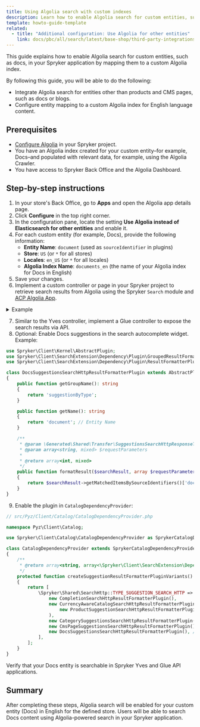 ```yaml
---
title: Using Algolia search with custom indexes
description: Learn how to enable Algolia search for custom entities, such as Docs, in your Spryker-based project.
template: howto-guide-template
related:
  - title: "Additional configuration: Use Algolia for other entities"
    link: docs/pbc/all/search/latest/base-shop/third-party-integrations/algolia/configure-algolia.html#additional-configuration-use-algolia-for-other-entities
---
```


This guide explains how to enable Algolia search for custom entities, such as docs, in your Spryker application by mapping them to a custom Algolia index.

By following this guide, you will be able to do the following:
- Integrate Algolia search for entities other than products and CMS pages, such as docs or blogs.
- Configure entity mapping to a custom Algolia index for English language content.

## Prerequisites

- [Configure Algolia](/docs/pbc/all/search/latest/base-shop/third-party-integrations/algolia/configure-algolia.html) in your Spryker project.
- You have an Algolia index created for your custom entity–for example, Docs–and populated with relevant data, for example, using the Algolia Crawler.
- You have access to Spryker Back Office and the Algolia Dashboard.

## Step-by-step instructions

1. In your store's Back Office, go to **Apps** and open the Algolia app details page.
2. Click **Configure** in the top right corner.
3. In the configuration pane, locate the setting **Use Algolia instead of Elasticsearch for other entities** and enable it.
4. For each custom entity (for example, Docs), provide the following information:
    - **Entity Name**: `document` (used as `sourceIdentifier` in plugins)
    - **Store**: `US` (or `*` for all stores)
    - **Locales**: `en_US` (or `*` for all locales)
    - **Algolia Index Name**: `documents_en` (the name of your Algolia index for Docs in English)
5. Save your changes.
6. Implement a custom controller or page in your Spryker project to retrieve search results from Algolia using the Spryker `Search` module and [ACP Algolia App](/docs/pbc/all/search/latest/base-shop/third-party-integrations/algolia/algolia).

<details>
  <summary>Example</summary>
  
```php
// src/Pyz/Yves/DocsPage/Controller/SearchController.php

namespace Pyz\Yves\DocsPage\Controller;

use Spryker\Yves\Kernel\Controller\AbstractController;
use Symfony\Component\HttpFoundation\Request;
use Symfony\Component\HttpFoundation\Response;
use Spryker\Client\SearchHttp\Plugin\Catalog\Query\SearchHttpQueryPlugin;
use Spryker\Client\SearchHttp\Plugin\Catalog\QueryExpander\BasicSearchHttpQueryExpanderPlugin;
use Spryker\Client\SearchHttp\Plugin\Catalog\QueryExpander\FacetSearchHttpQueryExpanderPlugin;
use Spryker\Client\SearchHttp\Plugin\Catalog\ResultFormatter\FacetSearchHttpResultFormatterPlugin;
use Spryker\Client\SearchHttp\Plugin\Catalog\ResultFormatter\PaginationSearchHttpResultFormatterPlugin;

class SearchController extends AbstractController
{
    public function searchAction(Request $request): Response
    {
        $searchString = $request->query->get('q', '');
        $searchContext = (new SearchContextTransfer())
            ->setSourceIdentifier('document'); // Entity Name

        $searchQuery = new SearchHttpQueryPlugin($searchContext);
        $searchQuery->setSearchString($searchString);
        
        $searchQueryExpanders = [
            new BasicSearchHttpQueryExpanderPlugin(), // Adds pagination and sorting from the URL query
            new FacetSearchHttpQueryExpanderPlugin(), // Adds facets from the URL query, excluding reserved parameters for sorting, pagination, and query. For example: color=red, size=42
        ];
        
        // Add $container->getLocator()->search()->client() in the DocsPageDependencyProvider module to use it.
        $searchClient = $this->getFactory()->getSearchClient();        
        $searchClient->expandQuery($searchQuery, $searchQueryExpanders, $request->query->all());
        
        $resultFormatters = [
            new class extends AbstractPlugin implements \Spryker\Client\SearchExtension\Dependency\Plugin\ResultFormatterPluginInterface {
                public function getName(): string
                {
                    return 'hits';
                }

                /**
                 * @param \Generated\Shared\Transfer\SearchHttpResponseTransfer $searchResult
                 * @param array<string, mixed> $requestParameters
                 *
                 * @return array<string, mixed>
                 */
                public function formatResult($searchResult, array $requestParameters = []): array
                {
                    return $searchResult->getItems();
                }
            },
            new PaginationSearchHttpResultFormatterPlugin(), // Extracts pagination data from the response, see PaginationSearchResultTransfer
            new FacetSearchHttpResultFormatterPlugin(), // Extracts facets list from the response
            // Add additional expanders here
        ];
        
        $searchResponse = $searchClient->search($searchRequest, $resultFormatters, $request->query->all());
        
        // $searchResponse['hits'] contains the items from Algolia in the format as they are stored in Algolia index, or empty array if no results found.
        
        return $this->view(['results' => $searchResponse['hits'], $searchResponse['pagination'], $searchResults['facets']], [], 'docs/search/results.twig');
    }
}
```

</details>

7. Similar to the Yves controller, implement a Glue controller to expose the search results via API.
8. Optional: Enable Docs suggestions in the search autocomplete widget. Example:

```php
use Spryker\Client\Kernel\AbstractPlugin;
use Spryker\Client\SearchExtension\Dependency\Plugin\GroupedResultFormatterPluginInterface;
use Spryker\Client\SearchExtension\Dependency\Plugin\ResultFormatterPluginInterface;

class DocsSuggestionsSearchHttpResultFormatterPlugin extends AbstractPlugin  implements ResultFormatterPluginInterface, GroupedResultFormatterPluginInterface
{
    public function getGroupName(): string
    {
        return 'suggestionByType';
    }

    public function getName(): string
    {
        return 'document'; // Entity Name
    }

    /**
     * @param \Generated\Shared\Transfer\SuggestionsSearchHttpResponseTransfer $searchResult
     * @param array<string, mixed> $requestParameters
     *
     * @return array<int, mixed>
     */
    public function formatResult($searchResult, array $requestParameters = [])
    {
        return $searchResult->getMatchedItemsBySourceIdentifiers()['document'] ?? [];
    }
}
```

9. Enable the plugin in `CatalogDependencyProvider`:

```php
// src/Pyz/Client/Catalog/CatalogDependencyProvider.php

namespace Pyz\Client\Catalog;

use Spryker\Client\Catalog\CatalogDependencyProvider as SprykerCatalogDependencyProvider;

class CatalogDependencyProvider extends SprykerCatalogDependencyProvider
{
    /**
     * @return array<string, array<\Spryker\Client\SearchExtension\Dependency\Plugin\ResultFormatterPluginInterface>>
     */
    protected function createSuggestionResultFormatterPluginVariants(): array
    {
        return [
            \Spryker\Shared\SearchHttp::TYPE_SUGGESTION_SEARCH_HTTP => [
                new CompletionSearchHttpResultFormatterPlugin(),
                new CurrencyAwareCatalogSearchHttpResultFormatterPlugin(
                    new ProductSuggestionSearchHttpResultFormatterPlugin(),
                ),
                new CategorySuggestionsSearchHttpResultFormatterPlugin(),
                new CmsPageSuggestionsSearchHttpResultFormatterPlugin(),
                new DocsSuggestionsSearchHttpResultFormatterPlugin(), // New plugin for Docs suggestions
            ],
        ];
    }
}
```

Verify that your Docs entity is searchable in Spryker Yves and Glue API applications.

## Summary

After completing these steps, Algolia search will be enabled for your custom entity (Docs) in English for the defined store.
Users will be able to search Docs content using Algolia-powered search in your Spryker application.

